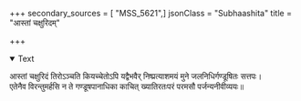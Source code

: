 +++
secondary_sources = [ "MSS_5621",]
jsonClass = "Subhaashita"
title = "आस्तां चक्षुरिदम्"

+++

<details open><summary>Text</summary>

आस्तां चक्षुरिदं तिरोऽञ्चति कियच्चेतोऽपि यद्वैभवैर् निष्प्रत्याशमयं मुने जलनिधिर्गण्डूषितः सत्तपः।  
एतेनैव विरन्तुमर्हसि न ते गण्डूषपानाधिका काचित् ख्यातिरतःपरं परमसौ पर्जन्यनीवीव्ययः॥
</details>
